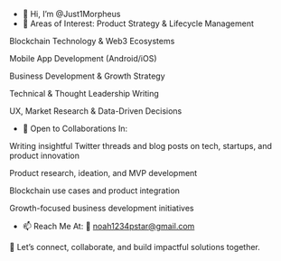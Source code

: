 - 👋 Hi, I’m @Just1Morpheus
- 👀 Areas of Interest:
Product Strategy & Lifecycle Management

Blockchain Technology & Web3 Ecosystems

Mobile App Development (Android/iOS)

Business Development & Growth Strategy

Technical & Thought Leadership Writing

UX, Market Research & Data-Driven Decisions

- 💞️ Open to Collaborations In:

Writing insightful Twitter threads and blog posts on tech, startups, and product innovation

Product research, ideation, and MVP development

Blockchain use cases and product integration

Growth-focused business development initiatives

- 📫 Reach Me At:
📧 noah1234pstar@gmail.com

📍 Let’s connect, collaborate, and build impactful solutions together.

<!---
Just1Morpheus/Just1Morpheus is a ✨ special ✨ repository because its `README.md` (this file) appears on your GitHub profile.
You can click the Preview link to take a look at your changes.
--->
